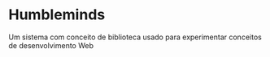 # Humbleminds
Um sistema com conceito de biblioteca usado para experimentar conceitos de desenvolvimento Web
